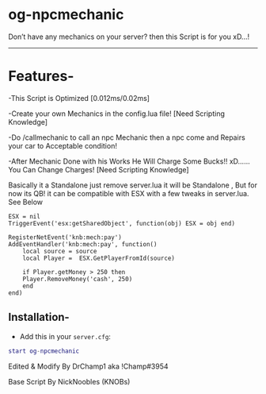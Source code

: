 # og-npcmechanic
Don’t have any mechanics on your server? then this Script is for you xD...!

-------------------------------------------------------------------------------------------------------------------

# Features-
-This Script is Optimized [0.012ms/0.02ms]

-Create your own Mechanics in the config.lua file! [Need Scripting Knowledge]

-Do /callmechanic to call an npc Mechanic then a npc come and Repairs your car to Acceptable condition!

-After Mechanic Done with his Works He Will Charge Some Bucks!! xD...... You Can Change Charges! [Need Scripting Knowledge]


Basically it a Standalone just remove server.lua it will be Standalone , But for now its QB! it can be compatible with ESX with a few tweaks in server.lua. See Below


```
ESX = nil
TriggerEvent('esx:getSharedObject', function(obj) ESX = obj end)

RegisterNetEvent('knb:mech:pay')
AddEventHandler('knb:mech:pay', function()
    local source = source
    local Player =  ESX.GetPlayerFromId(source)

    if Player.getMoney > 250 then
    Player.RemoveMoney('cash', 250)
    end
end)
```


## Installation-
- Add this in your `server.cfg`:

```lua
start og-npcmechanic
```

Edited & Modify By DrChamp1 aka !Champ#3954

Base Script By NickNoobles (KNOBs)
